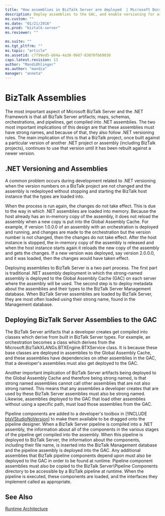 ```yaml
---
title: "How assemblies in BizTalk Server are deployed  | Microsoft Docs"
description: Deploy assemblies to the GAC, and enable versioning for assemblies in BizTalk Server
ms.custom: ""
ms.date: "01/21/2016"
ms.prod: "biztalk-server"
ms.reviewer: ""

ms.suite: ""
ms.tgt_pltfrm: ""
ms.topic: "article"
ms.assetid: c7f99ed5-b64a-4a38-99d7-83070fb69030
caps.latest.revision: 13
author: "MandiOhlinger"
ms.author: "mandia"
manager: "anneta"
---
```

# BizTalk Assemblies
The most important aspect of Microsoft BizTalk Server and the .NET Framework is that all BizTalk Server artifacts; maps, schemas, orchestrations, and pipelines, get compiled into .NET assemblies. The two most important implications of this design are that these assemblies must have strong names, and because of that, they also follow .NET versioning rules. The main implication of this is that a BizTalk project, once built against a particular version of another .NET project or assembly (including BizTalk projects), continues to use that version until it has been rebuilt against a newer version.  
  
## .NET Versioning and Assemblies  
 A common problem occurs during development related to .NET versioning when the version numbers on a BizTalk project are not changed and the assembly is redeployed without stopping and starting the BizTalk host instance that the types are loaded into.  
  
 When the process is run again, the changes do not take effect. This is due to the way in which .NET assemblies are loaded into memory. Because the host already has an in-memory copy of the assembly, it does not reload the assembly when a new copy is put into the Global Assembly Cache. For example, if version 1.0.0.0 of an assembly with an orchestration is deployed and running, and changes are made to the orchestration but the version number is not changed, then the changes do not take effect. After the host instance is stopped, the in-memory copy of the assembly is released and when the host instance starts again it reloads the new copy of the assembly and gets the changes. If a new version was deployed, say version 2.0.0.0, and it was loaded, then the changes would have taken effect.  
  
 Deploying assemblies to BizTalk Server is a two part process. The first part is traditional .NET assembly deployment in which the strong-named assembly is deployed to the Global Assembly Cache (GAC) on each server where the assembly will be used. The second step is to deploy metadata about the assemblies and their types to the BizTalk Server Management database. When BizTalk Server assemblies are loaded by BizTalk Server, they are most often loaded using their strong name, found in the Management database.  
  
## Deploying BizTalk Server Assemblies to the GAC  
 The BizTalk Server artifacts that a developer creates get compiled into classes which derive from built in BizTalk Server types. For example, an orchestration becomes a class which derives from the Microsoft.BizTalkXLANGs.BTXEngine.BTXService class. It is because these base classes are deployed in assemblies to the Global Assembly Cache, and these assemblies have dependencies on other assemblies in the GAC, that a developer's assemblies must also get deployed to the GAC.  
  
 Another important implication of BizTalk Server artifacts being deployed to the Global Assembly Cache and therefore being strong named, is that strong named assemblies cannot call other assemblies that are not also strong named. This means that any assemblies a developer creates that are used by these BizTalk Server assemblies must also be strong named. Likewise, assemblies deployed to the GAC that load other assemblies without using a specific path, must load those assemblies from the GAC.  
  
 Pipeline components are added to a developer's toolbox in [!INCLUDE [btsVStudioNoVersion](../includes/btsvstudionoversion-md.md)] to make them available to be dragged onto the pipeline designer. When a BizTalk Server pipeline is compiled into a .NET assembly, the information about all of the components in the various stages of the pipeline get compiled into the assembly. When this pipeline is deployed to BizTalk Server, the information about the components, including their file name, is inserted into the BizTalk Management database and the pipeline assembly is deployed into the GAC. Any additional assemblies that BizTalk pipeline components depend upon must also be deployed to the GAC in order to be found at runtime. Pipeline component assemblies must also be copied to the BizTalk Server\Pipeline Components directory to be accessible by a BizTalk pipeline at runtime. When the pipeline is executed, these components are loaded, and the interfaces they implement called as appropriate.  
  
## See Also  
 [Runtime Architecture](../core/runtime-architecture.md)
